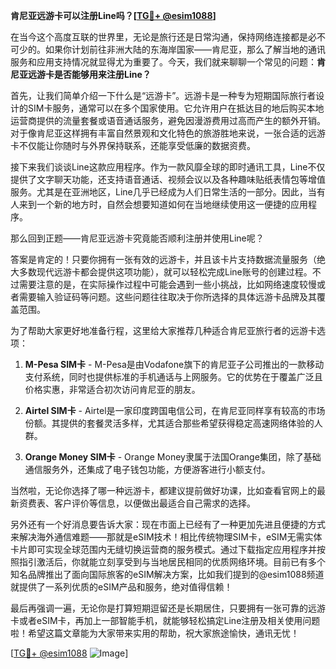 **肯尼亚远游卡可以注册Line吗？[[TG💪+ @esim1088](https://t.me/s/esim1088)]**

在当今这个高度互联的世界里，无论是旅行还是日常沟通，保持网络连接都是必不可少的。如果你计划前往非洲大陆的东海岸国家——肯尼亚，那么了解当地的通讯服务和应用支持情况就显得尤为重要了。今天，我们就来聊聊一个常见的问题：**肯尼亚远游卡是否能够用来注册Line？**

首先，让我们简单介绍一下什么是“远游卡”。远游卡是一种专为短期国际旅行者设计的SIM卡服务，通常可以在多个国家使用。它允许用户在抵达目的地后购买本地运营商提供的流量套餐或语音通话服务，避免因漫游费用过高而产生的额外开销。对于像肯尼亚这样拥有丰富自然景观和文化特色的旅游胜地来说，一张合适的远游卡不仅能让你随时与外界保持联系，还能享受低廉的数据资费。

接下来我们谈谈Line这款应用程序。作为一款风靡全球的即时通讯工具，Line不仅提供了文字聊天功能，还支持语音通话、视频会议以及各种趣味贴纸表情包等增值服务。尤其是在亚洲地区，Line几乎已经成为人们日常生活的一部分。因此，当有人来到一个新的地方时，自然会想要知道如何在当地继续使用这一便捷的应用程序。

那么回到正题——肯尼亚远游卡究竟能否顺利注册并使用Line呢？

答案是肯定的！只要你拥有一张有效的远游卡，并且该卡片支持数据流量服务（绝大多数现代远游卡都会提供这项功能），就可以轻松完成Line账号的创建过程。不过需要注意的是，在实际操作过程中可能会遇到一些小挑战，比如网络速度较慢或者需要输入验证码等问题。这些问题往往取决于你所选择的具体远游卡品牌及其覆盖范围。

为了帮助大家更好地准备行程，这里给大家推荐几种适合肯尼亚旅行者的远游卡选项：

1. **M-Pesa SIM卡** - M-Pesa是由Vodafone旗下的肯尼亚子公司推出的一款移动支付系统，同时也提供标准的手机通话与上网服务。它的优势在于覆盖广泛且价格实惠，非常适合初次访问肯尼亚的朋友。
   
2. **Airtel SIM卡** - Airtel是一家印度跨国电信公司，在肯尼亚同样享有较高的市场份额。其提供的套餐灵活多样，尤其适合那些希望获得稳定高速网络体验的人群。

3. **Orange Money SIM卡** - Orange Money隶属于法国Orange集团，除了基础通信服务外，还集成了电子钱包功能，方便游客进行小额支付。

当然啦，无论你选择了哪一种远游卡，都建议提前做好功课，比如查看官网上的最新资费表、客户评价等信息，以便做出最适合自己需求的选择。

另外还有一个好消息要告诉大家：现在市面上已经有了一种更加先进且便捷的方式来解决海外通信难题——那就是eSIM技术！相比传统物理SIM卡，eSIM无需实体卡片即可实现全球范围内无缝切换运营商的服务模式。通过下载指定应用程序并按照指引激活后，你就能立刻享受到与当地居民相同的优质网络环境。目前已有多个知名品牌推出了面向国际旅客的eSIM解决方案，比如我们提到的@esim1088频道就提供了一系列优质的eSIM产品和服务，绝对值得信赖！

最后再强调一遍，无论你是打算短期逗留还是长期居住，只要拥有一张可靠的远游卡或者eSIM卡，再加上一部智能手机，就能够轻松搞定Line注册及相关使用问题啦！希望这篇文章能为大家带来实用的帮助，祝大家旅途愉快，通讯无忧！

[[TG💪+ @esim1088](https://t.me/s/esim1088) ![Image](https://i.postimg.cc/4NQfJmqS/Snipaste-2025-05-13-00-14-12.png)]